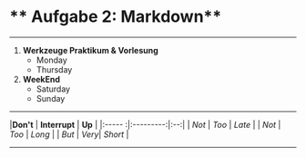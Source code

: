 # ** Aufgabe 2: Markdown**
-------------------------------------

1. **Werkzeuge Praktikum & Vorlesung**
    * Monday
    * Thursday
2. **WeekEnd** 
    * Saturday
    * Sunday

--------------------------------------

|**Don't** | **Interrupt** | **Up** |
|:----- :|:---------:|:--:|
| *Not* | *Too* | *Late* | 
| *Not* | *Too* | *Long* |
| *But* | *Very*| *Short* | 

--------------------------------------



